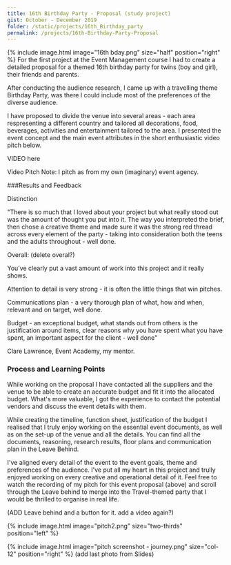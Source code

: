 ```yaml
---
title: 16th Birthday Party - Proposal (study project)
gist: October - December 2019
folder: /static/projects/16th_Birthday_party
permalink: /projects/16th-Birthday-Party-Proposal
---
```


{% 
include image.html 
    image="16th bday.png" 
    size="half" 
    position="right" 
%}
For the first project at the Event Management course I had to create a detailed proposal for a themed 16th birthday party for twins (boy and girl), their friends and parents.

After conducting the audience research, I came up with a travelling theme Birthday Party, was there I could include most of the preferences of the diverse audience.

I have proposed to divide the venue into several areas - each area respresenting a different country and tailored all decorations, food, beverages, activities and entertainment tailored to the area. I presented the event concept and the main event attributes in the short enthusiastic video pitch below.

VIDEO here

Video Pitch
Note: I pitch as from my own (imaginary) event agency.


###Results and Feedback

Distinction


"There is so much that I loved about your project but what really stood out was the amount of thought you put into it. The way you interpreted the brief, then chose a creative theme and made sure it was the strong red thread across every element of the party - taking into consideration both the teens and the adults throughout - well done.

Overall: (delete overal?)

You’ve clearly put a vast amount of work into this project and it really shows.

Attention to detail is very strong - it is often the little things that win pitches.

Communications plan - a very thorough plan of what, how and when, relevant and on target, well done.

Budget - an exceptional budget, what stands out from others is the justification around items, clear reasons why you have spent what you have spent, an important aspect for the client - well done"

Clare Lawrence, Event Academy, my mentor.

### Process and Learning Points

While working on the proposal I have contacted all the suppliers and the venue to be able to create an accurate budget and fit it into the allocated budget. What's more valuable, I got the experience to contact the potential vendors and discuss the event details with them.

While creating the timeline, function sheet, justification of the budget I realised that I truly enjoy working on the essential event documents, as well as on the set-up of the venue and all the details. You can find all the documents, reasoning, research results, floor plans and communication plan in the Leave Behind.

I've aligned every detail of the event to the event goals, theme and preferences of the audience. I've put all my heart in this project and trully enjoyed working on every creative and operational detail of it.
Feel free to watch the recording of my pitch for this event proposal (above) and scroll through the Leave behind to merge into the Travel-themed party that I would be thrilled to organise in real life.

(ADD Leave behind and a button for it. add a video again?)

{% 
include image.html 
    image="pitch2.png" 
    size="two-thirds" 
    position="left" 
%}

{% include image.html 
    image="pitch screenshot - journey.png" 
    size="col-12" 
    position="right" 
%}
(add last photo from Slides)

